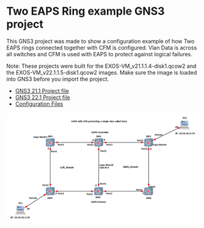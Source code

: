 # Two EAPS Ring example GNS3 project

This GNS3 project was made to show a configuration example of how Two EAPS rings connected together with CFM is configured.  Vlan Data is across all switches and CFM is used with EAPS to protect against logical failures.

Note: These projects were built for the EXOS-VM_v21.1.1.4-disk1.qcow2 and the EXOS-VM_v22.1.1.5-disk1.qcow2 images.  Make sure the image is loaded into GNS3 before you import the project.

* [GNS3 21.1 Project file](https://github.com/extremenetworks/Virtual_EXOS/blob/master/gns3_projects/Two_EAPS_rings/EAPS_2ring_CFM.gns3project?raw=true)
* [GNS3 22.1 Project file](https://github.com/extremenetworks/Virtual_EXOS/blob/master/gns3_projects/Two_EAPS_rings/EAPS_2ring_CFM_v22.1.gns3project?raw=true)
* [Configuration Files](configurations)

<img src="screenshot.png">
